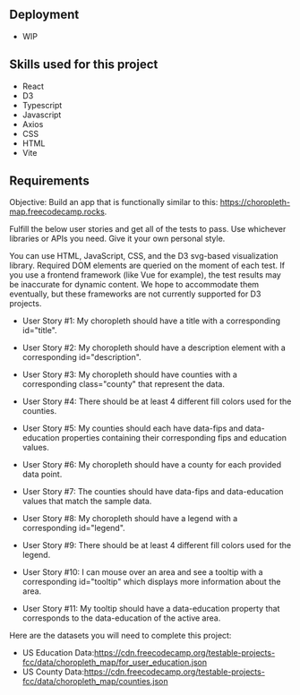 ## Deployment
* WIP

## Skills used for this project
* React
* D3
* Typescript
* Javascript
* Axios
* CSS
* HTML 
* Vite

## Requirements
Objective: Build an app that is functionally similar to this: https://choropleth-map.freecodecamp.rocks.

Fulfill the below user stories and get all of the tests to pass. Use whichever libraries or APIs you need. Give it your own personal style.

You can use HTML, JavaScript, CSS, and the D3 svg-based visualization library. Required DOM elements are queried on the moment of each test. If you use a frontend framework (like Vue for example), the test results may be inaccurate for dynamic content. We hope to accommodate them eventually, but these frameworks are not currently supported for D3 projects.

* User Story #1: My choropleth should have a title with a corresponding id="title".

* User Story #2: My choropleth should have a description element with a corresponding id="description".

* User Story #3: My choropleth should have counties with a corresponding class="county" that represent the data.

* User Story #4: There should be at least 4 different fill colors used for the counties.

* User Story #5: My counties should each have data-fips and data-education properties containing their corresponding fips and education values.

* User Story #6: My choropleth should have a county for each provided data point.

* User Story #7: The counties should have data-fips and data-education values that match the sample data.

* User Story #8: My choropleth should have a legend with a corresponding id="legend".

* User Story #9: There should be at least 4 different fill colors used for the legend.

* User Story #10: I can mouse over an area and see a tooltip with a corresponding id="tooltip" which displays more information about the area.

* User Story #11: My tooltip should have a data-education property that corresponds to the data-education of the active area.


Here are the datasets you will need to complete this project:
* US Education Data:https://cdn.freecodecamp.org/testable-projects-fcc/data/choropleth_map/for_user_education.json
* US County Data:https://cdn.freecodecamp.org/testable-projects-fcc/data/choropleth_map/counties.json